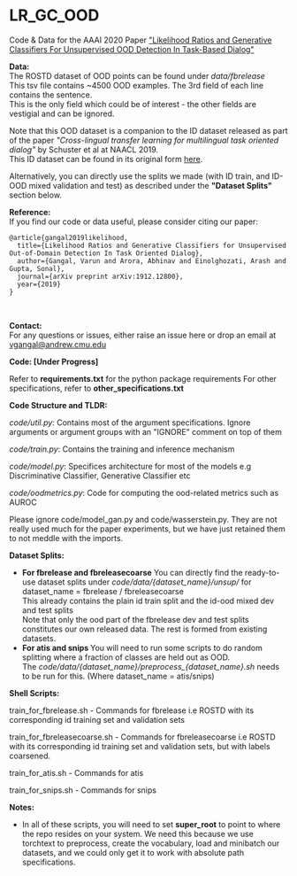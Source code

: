 # LR_GC_OOD
Code &amp; Data for the AAAI 2020 Paper <a href="https://arxiv.org/pdf/1912.12800.pdf">"Likelihood Ratios and Generative Classifiers For Unsupervised OOD Detection In Task-Based Dialog"</a><br/>


<b> Data: </b> <br/>
The ROSTD dataset of OOD points can be found under <i>data/fbrelease</i> <br/>
This tsv file contains ~4500 OOD examples. The 3rd field of each line contains the sentence. <br/>
This is the only field which could be of interest - the other fields are vestigial and can be ignored. <br/>

Note that this OOD dataset is a companion to the ID dataset released as part of the paper <i>"Cross-lingual transfer learning for multilingual task oriented dialog"</i> by Schuster et al at NAACL 2019.<br/>
This ID dataset can be found in its original form <a href="https://fb.me/multilingual_task_oriented_data">here</a>.<br/>

Alternatively, you can directly use the splits we made (with ID train, and ID-OOD mixed validation and test) as described under the <b>"Dataset Splits"</b> section below. 

<b> Reference: </b> <br/>
If you find our code or data useful, please consider citing our paper: <br/>
```
@article{gangal2019likelihood,
  title={Likelihood Ratios and Generative Classifiers for Unsupervised Out-of-Domain Detection In Task Oriented Dialog},
  author={Gangal, Varun and Arora, Abhinav and Einolghozati, Arash and Gupta, Sonal},
  journal={arXiv preprint arXiv:1912.12800},
  year={2019}
}
```
<br/>


<b> Contact: </b> <br/>
For any questions or issues, either raise an issue here or drop an email at vgangal@andrew.cmu.edu <br/>

<b> Code: [Under Progress] </b> <br/>

Refer to <b>requirements.txt</b> for the python package requirements
For other specifications, refer to <b>other_specifications.txt</b>


<b> Code Structure and TLDR: </b>

<i>code/util.py</i>: Contains most of the argument specifications. Ignore arguments or argument groups with an "IGNORE" comment on top of them <br/>

<i>code/train.py</i>: Contains the training and inference mechanism <br/>

<i>code/model.py</i>: Specifices architecture for most of the models e.g Discriminative Classifier, Generative Classifier etc <br/>

<i>code/oodmetrics.py</i>: Code for computing the ood-related metrics such as AUROC <br/>

Please ignore code/model_gan.py and code/wasserstein.py. They are not really used much for the paper experiments, but we have just retained them to not meddle with the imports. <br/>

<b>Dataset Splits:</b>

- <b>For fbrelease and fbreleasecoarse</b>
	You can directly find the ready-to-use dataset splits under <i>code/data/{dataset_name}/unsup/</i> for dataset_name = fbrelease / fbreleasecoarse <br/>
	This already contains the plain id train split and the id-ood mixed dev and test splits <br/>
	Note that only the ood part of the fbrelease dev and test splits constitutes our own released data. The rest is formed from existing datasets. <br/>
- <b> For atis and snips </b>
        You will need to run some scripts to do random splitting where a fraction of classes are held out as OOD. <br/>
        The <i>code/data/{dataset_name}/preprocess_{dataset_name}.sh</i> needs to be run for this. (Where dataset_name = atis/snips)<br/> 



<b>Shell Scripts:</b> <br/>

train_for_fbrelease.sh - Commands for fbrelease i.e ROSTD with its corresponding id training set and validation sets <br/>

train_for_fbreleasecoarse.sh - Commands for fbreleasecoarse i.e ROSTD with its corresponding id training set and validation sets, but with labels coarsened. <br/>

train_for_atis.sh - Commands for atis <br/>

train_for_snips.sh - Commands for snips <br/>

<b>Notes:</b><br/>
   - In all of these scripts, you will need to set <b>super_root</b> to point to where the repo resides on your system. We need this because we use torchtext to preprocess, create the vocabulary, load and minibatch our datasets, and we could only get it to work with absolute path specifications.
